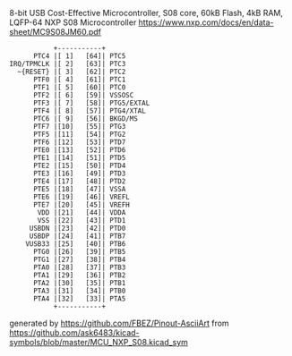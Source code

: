 8-bit USB Cost-Effective Microcontroller, S08 core, 60kB Flash, 4kB RAM, LQFP-64
NXP S08 Microcontroller
https://www.nxp.com/docs/en/data-sheet/MC9S08JM60.pdf


	           +-----------+
	      PTC4 |[ 1]   [64]| PTC5
	IRQ/TPMCLK |[ 2]   [63]| PTC3
	  ~{RESET} |[ 3]   [62]| PTC2
	      PTF0 |[ 4]   [61]| PTC1
	      PTF1 |[ 5]   [60]| PTC0
	      PTF2 |[ 6]   [59]| VSSOSC
	      PTF3 |[ 7]   [58]| PTG5/EXTAL
	      PTF4 |[ 8]   [57]| PTG4/XTAL
	      PTC6 |[ 9]   [56]| BKGD/MS
	      PTF7 |[10]   [55]| PTG3
	      PTF5 |[11]   [54]| PTG2
	      PTF6 |[12]   [53]| PTD7
	      PTE0 |[13]   [52]| PTD6
	      PTE1 |[14]   [51]| PTD5
	      PTE2 |[15]   [50]| PTD4
	      PTE3 |[16]   [49]| PTD3
	      PTE4 |[17]   [48]| PTD2
	      PTE5 |[18]   [47]| VSSA
	      PTE6 |[19]   [46]| VREFL
	      PTE7 |[20]   [45]| VREFH
	       VDD |[21]   [44]| VDDA
	       VSS |[22]   [43]| PTD1
	     USBDN |[23]   [42]| PTD0
	     USBDP |[24]   [41]| PTB7
	    VUSB33 |[25]   [40]| PTB6
	      PTG0 |[26]   [39]| PTB5
	      PTG1 |[27]   [38]| PTB4
	      PTA0 |[28]   [37]| PTB3
	      PTA1 |[29]   [36]| PTB2
	      PTA2 |[30]   [35]| PTB1
	      PTA3 |[31]   [34]| PTB0
	      PTA4 |[32]   [33]| PTA5
	           +-----------+


generated by https://github.com/FBEZ/Pinout-AsciiArt from https://github.com/ask6483/kicad-symbols/blob/master/MCU_NXP_S08.kicad_sym